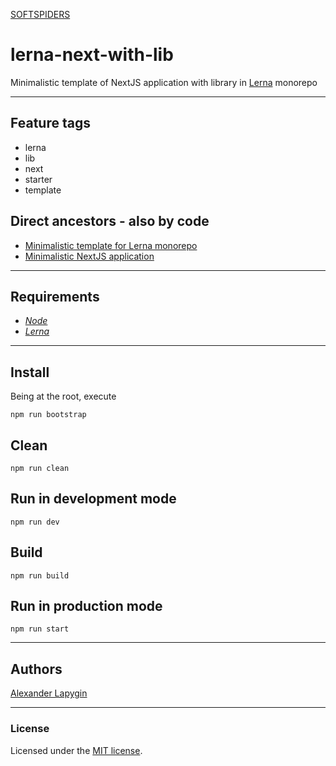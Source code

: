 [SOFTSPIDERS](https://github.com/softspiders/softspiders)

# lerna-next-with-lib

Minimalistic template of NextJS application with library in [Lerna](https://lerna.js.org/) monorepo

---

## Feature tags

- lerna
- lib
- next
- starter
- template  

## Direct ancestors - also by code

- [Minimalistic template for Lerna monorepo](https://github.com/softspiders/lerna)
- [Minimalistic NextJS application](https://github.com/softspiders/nextjs)

---

## Requirements

- [*Node*](https://nodejs.org/en/download/package-manager/)
- [*Lerna*](https://lerna.js.org/)

---

## Install

Being at the root, execute

```
npm run bootstrap
```

## Clean

```
npm run clean
```

## Run in development mode

```
npm run dev
```

## Build

```
npm run build
```

## Run in production mode

```
npm run start
```


---

## Authors

[Alexander Lapygin](https://github.com/AlexanderLapygin)

---

### License

Licensed under the [MIT license](./LICENSE). 
